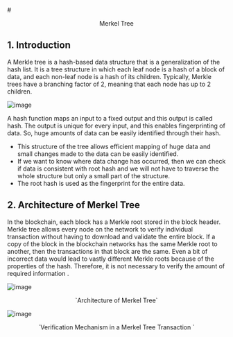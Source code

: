 #<p align="center"> Merkel Tree</p>
## 1.  Introduction

A Merkle tree is a hash-based data structure that is a generalization of the hash list. It is a tree structure in which each leaf node is a hash of a block of data, and each non-leaf node is a hash of its children. Typically, Merkle trees have a branching factor of 2, meaning that each node has up to 2 children.

![image](https://user-images.githubusercontent.com/55325257/165240957-7769d22e-4534-4a0e-9a04-62bc5e6a27d3.png)

A hash function maps an input to a fixed output and this output is called hash.  The output is unique for every input, and this enables fingerprinting of data.  So, huge amounts of data can be easily identified through their hash. 
- This structure of the tree allows efficient mapping of huge data and small changes made to the data can be easily identified.
- If we want to know where data change has occurred, then we can check if data is consistent with root hash and we will not have to traverse the whole structure but only a small part of the structure.
- The root hash is used as the fingerprint for the entire data.

## 2. Architecture of Merkel Tree

In the blockchain, each block has a Merkle root stored in the block header. Merkle tree allows every node on the network to verify individual transaction without having to download and validate the entire block. If a copy of the block in the blockchain networks has the same Merkle root to another, then the transactions in that block are the same. Even a bit of incorrect data would lead to vastly different Merkle roots because of the properties of the hash. Therefore, it is not necessary to verify the amount of required information .

![image](https://user-images.githubusercontent.com/55325257/165241263-94c4d79a-d870-4b76-b5e6-757bd76782d8.png)
<p align="center">`Architecture of Merkel Tree`<p>

  ![image](https://user-images.githubusercontent.com/55325257/165241324-836b3e9d-7bca-4467-8058-0e009efc2fef.png)
<p align="center">`Verification Mechanism in a Merkel Tree Transaction `<p>
